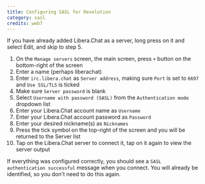 ```yaml
---
title: Configuring SASL for Revolution
category: sasl
credits: web7
---
```


If you have already added Libera.Chat as a server, long press on it and select
Edit, and skip to step 5.

1. On the `Manage servers` screen, the main screen, press `+` button on the
    bottom-right of the screen
2. Enter a name (perhaps liberachat)
3. Enter `irc.libera.chat` as `Server address`, making sure `Port` is set to
    `6697` and `Use SSL/TLS` is ticked
4. Make sure `Server password` is blank
5. Select `Username with password (SASL)` from the `Authentication mode`
    dropdown list
6. Enter your Libera.Chat account name as `Username`
7. Enter your Libera.Chat account password as `Password`
8. Enter your desired nickname(s) as `Nicknames`
9. Press the tick symbol on the top-right of the screen and you will be
    returned to the Server list
10. Tap on the Libera.Chat server to connect it, tap on it again to view the
    server output

If everything was configured correctly, you should see a
`SASL authentication successful` message when you connect.
You will already be identified, so you don't need to do this again.
